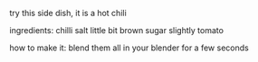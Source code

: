 try this side dish, it is a hot chili

ingredients:
  chilli
  salt
  little bit brown sugar
  slightly tomato
  

how to make it:
  blend them all in your blender for a few seconds
